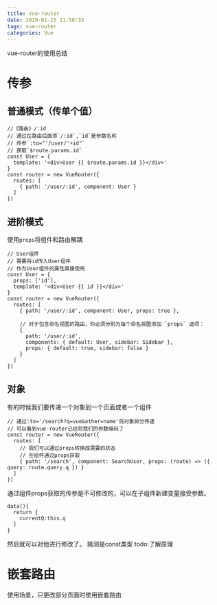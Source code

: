 ```yaml
---
title: vue-router
date: 2019-01-15 11:50:33
tags: vue-router
categories: Vue
---
```


vue-router的使用总结

<!-- more -->

# 传参

## 普通模式（传单个值）

```
//《路由》/:id
// 通过在路由后面添`/:id`,`id`是参数名称
// 传参`:to="'/user/'+id"`
// 获取`$route.params.id`
const User = {
  template: '<div>User {{ $route.params.id }}</div>'
}
const router = new VueRouter({
  routes: [
    { path: '/user/:id', component: User }
  ]
})
```
## 进阶模式

使用`props`将组件和路由解耦

```
// User组件
// 需要将id传入User组件
// 作为User组件的属性直接使用
const User = {
  props: ['id'],
  template: '<div>User {{ id }}</div>'
}
const router = new VueRouter({
  routes: [
    { path: '/user/:id', component: User, props: true },

    // 对于包含命名视图的路由，你必须分别为每个命名视图添加 `props` 选项：
    {
      path: '/user/:id',
      components: { default: User, sidebar: Sidebar },
      props: { default: true, sidebar: false }
    }
  ]
})
```

## 对象

有的时候我们要传递一个对象到一个页面或者一个组件

```
// 通过:to='/search?q=vue&other=name'将对象拆分传递
// 可以看到vue-router已经将我们的参数编码了
const router = new VueRouter({
  routes: [
    // 我们可以通过props转换成需要的状态
    // 在组件通过props获取
    { path: '/search', component: SearchUser, props: (route) => ({ query: route.query.q }) }
  ]
})
```

通过组件props获取的传参是不可修改的，可以在子组件新建变量接受参数。
```
data(){
  return {
    currentQ:this.q
  }
}
```
然后就可以对他进行修改了。
猜测是const类型 todo:了解原理

# 嵌套路由

使用场景，只更改部分页面时使用嵌套路由